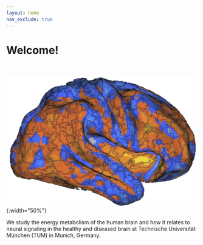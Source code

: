 ```yaml
---
layout: home
nav_exclude: true
---
```


# Welcome!

<br/>	

![img](/pics/logo.png){:width="50%"}

We study the energy metabolism of the human brain and how it relates to neural signaling in the healthy and diseased brain at Technische Universität München (TUM) in Munich, Germany.


